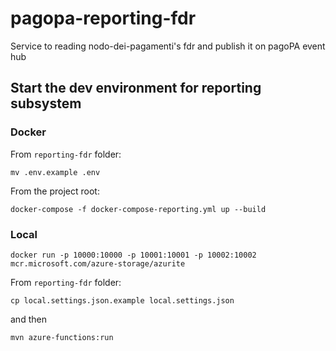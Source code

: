 # pagopa-reporting-fdr
Service to reading nodo-dei-pagamenti's fdr and publish it on pagoPA event hub

## Start the dev environment for reporting subsystem

### Docker

From `reporting-fdr` folder:

```
mv .env.example .env
```

From the project root:
```
docker-compose -f docker-compose-reporting.yml up --build
```

### Local

```
docker run -p 10000:10000 -p 10001:10001 -p 10002:10002 mcr.microsoft.com/azure-storage/azurite
```

From `reporting-fdr` folder:

```
cp local.settings.json.example local.settings.json
```

and then

```
mvn azure-functions:run
```

